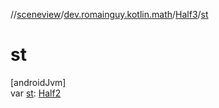 //[sceneview](../../../index.md)/[dev.romainguy.kotlin.math](../index.md)/[Half3](index.md)/[st](st.md)

# st

[androidJvm]\
var [st](st.md): [Half2](../-half2/index.md)
